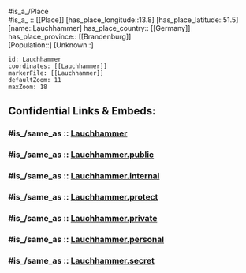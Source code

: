 ﻿---
confidential: public
isDeleted: false
location:
- 51.5
- 13.8
mapmarker: city
mapzoom:
- 7
- 12
SpocWebEntityId: 31868
tags:
- geo/City
type: City
---

#is_a_/Place  
#is_a_ :: [[Place]] 
[has_place_longitude::13.8] 
[has_place_latitude::51.5] 
[name::Lauchhammer] 
has_place_country:: [[Germany]]  
has_place_province:: [[Brandenburg]]  
[Population::] 
[Unknown::] 


```leaflet
id: Lauchhammer
coordinates: [[Lauchhammer]] 
markerFile: [[Lauchhammer]] 
defaultZoom: 11 
maxZoom: 18
```


## Confidential Links & Embeds: 

### #is_/same_as :: [Lauchhammer](/_Standards/Earth/Continent/Europe/Europe~Central/Germany/Germany~East/Brandenburg/counties~Brandenburg/Oberspreewald-Lausitz/cities~Oberspreewald/Lauchhammer.md) 

### #is_/same_as :: [Lauchhammer.public](/_public/Earth/Continent/Europe/Europe~Central/Germany/Germany~East/Brandenburg/counties~Brandenburg/Oberspreewald-Lausitz/cities~Oberspreewald/Lauchhammer.public.md) 

### #is_/same_as :: [Lauchhammer.internal](/_internal/Earth/Continent/Europe/Europe~Central/Germany/Germany~East/Brandenburg/counties~Brandenburg/Oberspreewald-Lausitz/cities~Oberspreewald/Lauchhammer.internal.md) 

### #is_/same_as :: [Lauchhammer.protect](/_protect/Earth/Continent/Europe/Europe~Central/Germany/Germany~East/Brandenburg/counties~Brandenburg/Oberspreewald-Lausitz/cities~Oberspreewald/Lauchhammer.protect.md) 

### #is_/same_as :: [Lauchhammer.private](/_private/Earth/Continent/Europe/Europe~Central/Germany/Germany~East/Brandenburg/counties~Brandenburg/Oberspreewald-Lausitz/cities~Oberspreewald/Lauchhammer.private.md) 

### #is_/same_as :: [Lauchhammer.personal](/_personal/Earth/Continent/Europe/Europe~Central/Germany/Germany~East/Brandenburg/counties~Brandenburg/Oberspreewald-Lausitz/cities~Oberspreewald/Lauchhammer.personal.md) 

### #is_/same_as :: [Lauchhammer.secret](/_secret/Earth/Continent/Europe/Europe~Central/Germany/Germany~East/Brandenburg/counties~Brandenburg/Oberspreewald-Lausitz/cities~Oberspreewald/Lauchhammer.secret.md)

